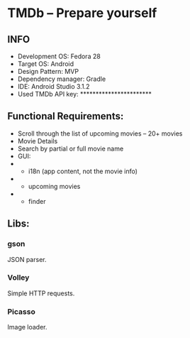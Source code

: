 # TMDb – Prepare yourself

## INFO

* Development OS: Fedora 28
* Target OS: Android
* Design Pattern: MVP
* Dependency manager: Gradle
* IDE: Android Studio 3.1.2
* Used TMDb API key: ***********************

## Functional Requirements:

* Scroll through the list of upcoming movies – 20+ movies
* Movie Details
* Search by partial or full movie name
* GUI:
* * i18n (app content, not the movie info)
* * upcoming movies
* * finder

## Libs:

### gson

JSON parser.

### Volley

Simple HTTP requests.

### Picasso

Image loader.
